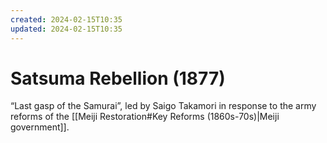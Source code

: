 ```yaml
---
created: 2024-02-15T10:35
updated: 2024-02-15T10:35
---
```


# Satsuma Rebellion (1877)

“Last gasp of the Samurai”, led by Saigo Takamori in response to the army reforms of the [[Meiji Restoration#Key Reforms (1860s-70s)|Meiji government]].
